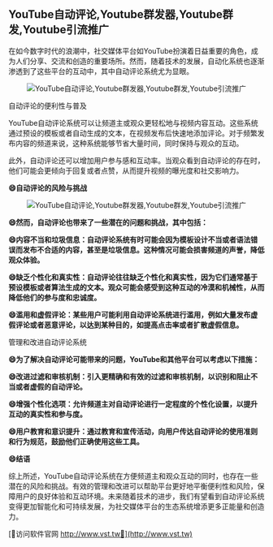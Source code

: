 ## **YouTube自动评论,Youtube群发器,Youtube群发,Youtube引流推广**

在如今数字时代的浪潮中，社交媒体平台如YouTube扮演着日益重要的角色，成为人们分享、交流和创造的重要场所。然而，随着技术的发展，自动化系统也逐渐渗透到了这些平台的互动中，其中自动评论系统尤为显眼。

 <center><img src="https://vst.tw/MP4/tuiguang/png/2.png" alt="YouTube自动评论,Youtube群发器,Youtube群发,Youtube引流推广"></center>

自动评论的便利性与普及

YouTube自动评论系统可以让频道主或观众更轻松地与视频内容互动。这些系统通过预设的模板或者自动生成的文本，在视频发布后快速地添加评论。对于频繁发布内容的频道来说，这种系统能够节省大量时间，同时保持与观众的互动。

此外，自动评论还可以增加用户参与感和互动率。当观众看到自动评论的存在时，他们可能会更倾向于回复或者点赞，从而提升视频的曝光度和社交影响力。

**😄自动评论的风险与挑战**

 <center><img src="https://vst.tw/MP4/tuiguang/png/1.png" alt="YouTube自动评论,Youtube群发器,Youtube群发,Youtube引流推广"></center>

**😄然而，自动评论也带来了一些潜在的问题和挑战，其中包括：**

**😄内容不当和垃圾信息：自动评论系统有时可能会因为模板设计不当或者语法错误而发布不合适的内容，甚至是垃圾信息。这种情况可能会损害频道的声誉，降低观众体验。**

**😄缺乏个性化和真实性：自动评论往往缺乏个性化和真实性，因为它们通常基于预设模板或者算法生成的文本。观众可能会感受到这种互动的冷漠和机械性，从而降低他们的参与度和忠诚度。**

**😄滥用和虚假评论：某些用户可能利用自动评论系统进行滥用，例如大量发布虚假评论或者恶意评论，以达到某种目的，如提高点击率或者扩散虚假信息。**

管理和改进自动评论系统

**😄为了解决自动评论可能带来的问题，YouTube和其他平台可以考虑以下措施：**

**😄改进过滤和审核机制：引入更精确和有效的过滤和审核机制，以识别和阻止不当或者虚假的自动评论。**

**😄增强个性化选项：允许频道主对自动评论进行一定程度的个性化设置，以提升互动的真实性和参与度。**

**😄用户教育和意识提升：通过教育和宣传活动，向用户传达自动评论的使用准则和行为规范，鼓励他们正确使用这些工具。**

**😄结语**

综上所述，YouTube自动评论系统在方便频道主和观众互动的同时，也存在一些潜在的风险和挑战。有效的管理和改进可以帮助平台更好地平衡便利性和风险，保障用户的良好体验和互动环境。未来随着技术的进步，我们有望看到自动评论系统变得更加智能化和可持续发展，为社交媒体平台的生态系统增添更多正能量和创造力。


[👻访问软件官网 http://www.vst.tw👻](http://www.vst.tw)
